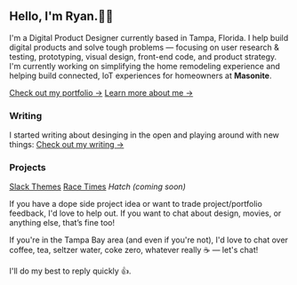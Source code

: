 ## Hello, I'm Ryan.✌🏼

I'm a Digital Product Designer currently based in Tampa, Florida. I help build digital products and solve tough problems — focusing on user research & testing, prototyping, visual design, front-end code, and product strategy. I'm currently working on simplifying the home remodeling experience and helping build connected, IoT experiences for homeowners at **Masonite**.

[Check out my portfolio →](https://ryanparag.com)
[Learn more about me →](https://ryanparag.com)

### Writing
I started writing about desinging in the open and playing around with new things:
[Check out my writing →](https://notes.ryanparag.com)

### Projects
[Slack Themes](https://slack-themes.now.sh)
[Race Times](http://grapalab.com/f1-race-times/)
_Hatch (coming soon)_

If you have a dope side project idea or want to trade project/portfolio feedback, I'd love to help out. If you want to chat about design, movies, or anything else, that’s fine too!

If you're in the Tampa Bay area (and even if you're not), I'd love to chat over coffee, tea, seltzer water, coke zero, whatever really ☕️ — let's chat!

I'll do my best to reply quickly 👍.
